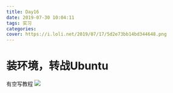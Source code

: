 ```yaml
---
title: Day16
date: 2019-07-30 10:04:11
tags: 实习
categories:
cover: https://i.loli.net/2019/07/17/5d2e73bb14bd344648.png
---
```


# 装环境，转战Ubuntu

有空写教程
![](https://i.loli.net/2019/07/31/5d41343d2fc3746297.png)



